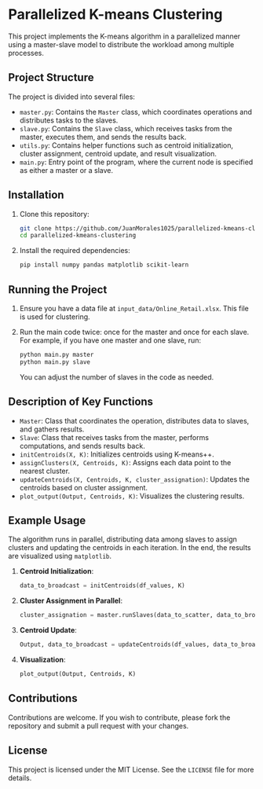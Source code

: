 # Parallelized K-means Clustering

This project implements the K-means algorithm in a parallelized manner using a master-slave model to distribute the workload among multiple processes.

## Project Structure

The project is divided into several files:

- `master.py`: Contains the `Master` class, which coordinates operations and distributes tasks to the slaves.
- `slave.py`: Contains the `Slave` class, which receives tasks from the master, executes them, and sends the results back.
- `utils.py`: Contains helper functions such as centroid initialization, cluster assignment, centroid update, and result visualization.
- `main.py`: Entry point of the program, where the current node is specified as either a master or a slave.

## Installation

1. Clone this repository:

    ```bash
    git clone https://github.com/JuanMorales1025/parallelized-kmeans-clustering.git
    cd parallelized-kmeans-clustering
    ```

2. Install the required dependencies:

    ```bash
    pip install numpy pandas matplotlib scikit-learn
    ```

## Running the Project

1. Ensure you have a data file at `input_data/Online_Retail.xlsx`. This file is used for clustering.

2. Run the main code twice: once for the master and once for each slave. For example, if you have one master and one slave, run:

    ```bash
    python main.py master
    python main.py slave
    ```

    You can adjust the number of slaves in the code as needed.

## Description of Key Functions

- `Master`: Class that coordinates the operation, distributes data to slaves, and gathers results.
- `Slave`: Class that receives tasks from the master, performs computations, and sends results back.
- `initCentroids(X, K)`: Initializes centroids using K-means++.
- `assignClusters(X, Centroids, K)`: Assigns each data point to the nearest cluster.
- `updateCentroids(X, Centroids, K, cluster_assignation)`: Updates the centroids based on cluster assignment.
- `plot_output(Output, Centroids, K)`: Visualizes the clustering results.

## Example Usage

The algorithm runs in parallel, distributing data among slaves to assign clusters and updating the centroids in each iteration. In the end, the results are visualized using `matplotlib`.

1. **Centroid Initialization**:
    ```python
    data_to_broadcast = initCentroids(df_values, K)
    ```

2. **Cluster Assignment in Parallel**:
    ```python
    cluster_assignation = master.runSlaves(data_to_scatter, data_to_broadcast, assignClusters, K)
    ```

3. **Centroid Update**:
    ```python
    Output, data_to_broadcast = updateCentroids(df_values, data_to_broadcast, K, cluster_assignation)
    ```

4. **Visualization**:
    ```python
    plot_output(Output, Centroids, K)
    ```

## Contributions

Contributions are welcome. If you wish to contribute, please fork the repository and submit a pull request with your changes.

## License

This project is licensed under the MIT License. See the `LICENSE` file for more details.
